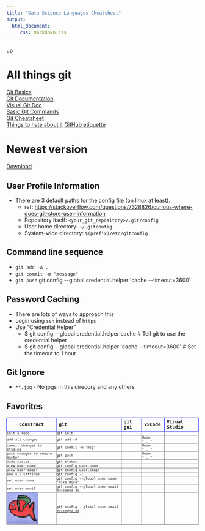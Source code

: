 ```yaml
---
title: "Data Science Languages Cheatsheet"
output: 
  html_document:
     css: markdown.css
---
```

[up](https://mikewise2718.github.io/markdowndocs/)

# All things git
[Git Basics](https://git-scm.com/book/en/v2/Getting-Started-Git-Basics)<br>
[Git Documentation](https://git-scm.com/docs)<br>
[Visual Git Doc](https://marklodato.github.io/visual-git-guide/index-en.html)<br>
[Basic Git Commands](https://confluence.atlassian.com/bitbucketserver/basic-git-commands-776639767.html)<br>
[Git Cheatsheet](https://education.github.com/git-cheat-sheet-education.pdf)<br>
[Things to hate about it](https://stevebennett.me/2012/02/24/10-things-i-hate-about-git/)
[GitHub etiquette](https://help.github.com/articles/fork-a-repo/)


# Newest version
[Download](http://git-scm.com/downloads)


## User Profile Information
 - There are 3 default paths for the config file (on linux at least).
   - ref: https://stackoverflow.com/questions/7328826/curious-where-does-git-store-user-information 
   - Repository itself: `<your_git_repository>/.git/config`
   - User home directory: `~/.gitconfig`
   - System-wide directory: `$(prefix)/etc/gitconfig`


## Command line sequence
- `git add -A .`
- `git commit -m "message"`
- `git push`
git config --global credential.helper 'cache --timeout=3600'

## Password Caching
- There are lots of ways to approach this
- Login using `ssh` instead of `https`
- Use "Credential Helper"
   - $ git config --global credential.helper cache  # Tell git to use the credential helper
   - $ git config --global credential.helper 'cache --timeout=3600' # Set the timeout to 1 hour 


## Git Ignore
- `**.jpg` - No jpgs in this direcory and any others

## Favorites

<style
  type="text/css">

table th {
   border: 1px solid blue;
   font-family:monospace;
   font-size:12px;
}

table td {
   border: 1px solid gray;
   font-family:monospace;
   font-size:9px;
   padding:0;
}

</style>



| Construct	| git | git gui | VSCode | 	Visual Studio
| --------- |:----|:--------|:-------|:--------------|
| init a repo | git init |  |   |
| add all cnanges | git add -A | | Under "..."   |
| commit changes to staging | git commit -m "msg" | | Under "..."   |
| push changes to remote master | git push | | Under "..."   |
| view status | git status | |   |
| view user name | git config user.name | | |
| view user email | git config user.email |
| see all settings | git config -l |
| set user name | git config --global user.name "Mike Wise" |
| set user email | git config --global user.email mwise@oz.ai |
| ![fish](SmallerFish.png) | git config --global user.email mwise@oz.ai |



   



